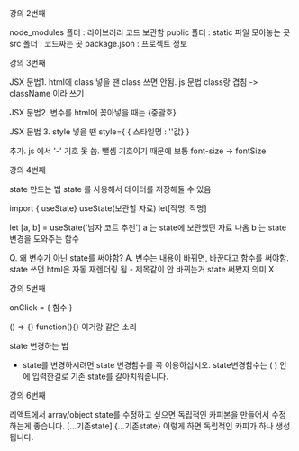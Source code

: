 강의 2번째

node_modules 폴더 : 라이브러리 코드 보관함
public 폴더 : static 파일 모아놓는 곳
src 폴더 : 코드짜는 곳
package.json : 프로젝트 정보

강의 3번째

JSX 문법1. html에 class 넣을 땐 class 쓰면 안됨. js 문법 class랑 겹침
-> className 이라 쓰기

JSX 문법2. 변수를 html에 꽂아넣을 때는 {중괄호}

JSX 문법 3. style 넣을 땐 style={ { 스타일명 : ''값} }

추가. js 에서 '-' 기호 못 씀. 뺄셈 기호이기 때문에 보통 font-size -> fontSize

강의 4번째

state 만드는 법
state 를 사용해서 데이터를 저장해둘 수 있음

import { useState}
useState(보관할 자료)
let[작명, 작명]

let [a, b] = useState('남자 코트 추천')
a 는 state에 보관했던 자료 나옴
b 는 state 변경을 도와주는 함수

Q. 왜 변수가 아닌 state를 써야함?
A. 변수는 내용이 바뀌면, 바꾼다고 함수를 써야함. state 쓰던 html은 자동 재렌더링 됨
	- 제목같이 안 바뀌는거 state 써봤자 의미 X

강의 5번째

onClick = { 함수 }

() => {}  function(){} 이거랑 같은 소리

state 변경하는 법
-  state를 변경하시려면 state 변경함수를 꼭 이용하십시오.
   state변경함수는 ( ) 안에 입력한걸로 기존 state를 갈아치워줍니다.

강의 6번째

리액트에서 array/object state를 수정하고 싶으면 
독립적인 카피본을 만들어서 수정하는게 좋습니다. 
[...기존state] 
{...기존state} 
이렇게 하면 독립적인 카피가 하나 생성됩니다.

 